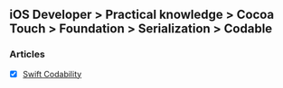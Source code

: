 ## iOS Developer > Practical knowledge > Cocoa Touch > Foundation > Serialization > Codable

### Articles
- [x] [Swift Codability](https://medium.com/@ravi.aggarwal61/swift-codability-d0d232065cad)


